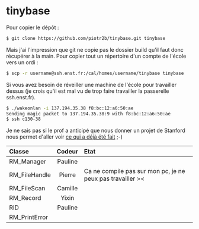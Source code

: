 tinybase
========

Pour copier le dépôt :
``` bash
$ git clone https://github.com/piotr2b/tinybase.git tinybase
```
Mais j'ai l'impression que git ne copie pas le dossier build qu'il faut donc récupérer à la main. Pour copier tout un répertoire d'un compte de l'école vers un ordi :
``` bash
$ scp -r username@ssh.enst.fr:/cal/homes/username/tinybase tinybase
```

Si vous avez besoin de réveiller une machine de l'école pour travailler dessus (je crois qu'il est mal vu de trop faire travailler la passerelle ssh.enst.fr).
``` bash
$ ./wakeonlan -i 137.194.35.38 f8:bc:12:a6:50:ae
Sending magic packet to 137.194.35.38:9 with f8:bc:12:a6:50:ae
$ ssh c130-38
```

Je ne sais pas si le prof a anticipé que nous donner un projet de Stanford nous permet d'aller voir [ce qui a déjà été fait](https://github.com/junkumar/redbase) ;-)

Classe			|	Codeur  | Etat
:---------------|:------------:|:--------
RM_Manager		|	Pauline |
RM_FileHandle	|	Pierre  | Ca ne compile pas sur mon pc, je ne peux pas travailler ><
RM_FileScan		|	Camille |
RM_Record		|	Yixin |
RID				|	Pauline |
RM_PrintError	|	  |

